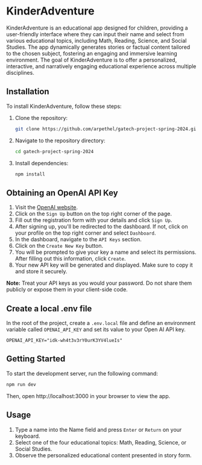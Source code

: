 # KinderAdventure

KinderAdventure is an educational app designed for children, providing a user-friendly interface where they can input their name and select from various educational topics, including Math, Reading, Science, and Social Studies. The app dynamically generates stories or factual content tailored to the chosen subject, fostering an engaging and immersive learning environment. The goal of KinderAdventure is to offer a personalized, interactive, and narratively engaging educational experience across multiple disciplines.

## Installation

To install KinderAdventure, follow these steps:

1. Clone the repository:
   ```bash
   git clone https://github.com/arpethel/gatech-project-spring-2024.git
   ```
1. Navigate to the repository directory:
   ```bash
   cd gatech-project-spring-2024
   ```
1. Install dependencies:
   ```bash
   npm install
   ```

## Obtaining an OpenAI API Key

1. Visit the [OpenAI website](https://www.openai.com/).
1. Click on the `Sign Up` button on the top right corner of the page.
1. Fill out the registration form with your details and click `Sign Up`.
1. After signing up, you'll be redirected to the dashboard. If not, click on your profile on the top right corner and select `Dashboard`.
1. In the dashboard, navigate to the `API Keys` section.
1. Click on the `Create New Key` button.
1. You will be prompted to give your key a name and select its permissions. After filling out this information, click `Create`.
1. Your new API key will be generated and displayed. Make sure to copy it and store it securely. 

**Note:** Treat your API keys as you would your password. Do not share them publicly or expose them in your client-side code.

## Create a local .env file
In the root of the project, create a `.env.local` file and define an environment variable called `OPENAI_API_KEY` and set its value to your Open AI API key.
```Example
OPENAI_API_KEY="idk-wh4t3v3rY0urK3YV4lueIs"
```

## Getting Started

To start the development server, run the following command:
```bash
npm run dev
```

Then, open http://localhost:3000 in your browser to view the app.

## Usage
1. Type a name into the Name field and press `Enter` or `Return` on your keyboard.
1. Select one of the four educational topics: Math, Reading, Science, or Social Studies.
1. Observe the personalized educational content presented in story form.